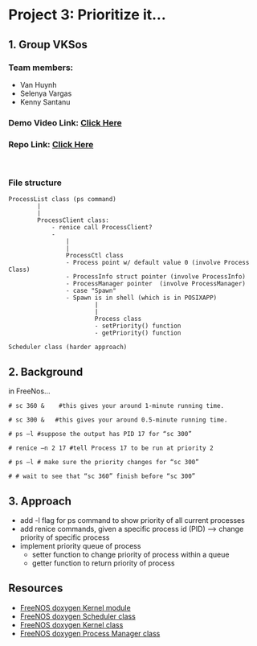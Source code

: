 # Project 3: Prioritize it...

## 1. Group VKSos

### Team members:

- Van Huynh
- Selenya Vargas
- Kenny Santanu

### Demo Video Link: [Click Here](https://www.youtube.com)

### Repo Link: [Click Here](https://github.com/CS4310-KVM-Group/WaitForIt-Project2-cs4310/tree/priority/bin/renice)

<br>

### File structure

```
ProcessList class (ps command)
        |
        |
        ProcessClient class:
            - renice call ProcessClient?
            - 
                |
                |
                ProcessCtl class 
                - Process point w/ default value 0 (involve Process Class)
                - ProcessInfo struct pointer (involve ProcessInfo)
                - ProcessManager pointer  (involve ProcessManager)
                - case "Spawn"
                - Spawn is in shell (which is in POSIXAPP)
                        |
                        |
                        Process class
                        - setPriority() function
                        - getPriority() function

Scheduler class (harder approach)
```

## 2. Background

in FreeNos...

```
# sc 360 &    #this gives your around 1-minute running time.
```
```
# sc 300 &   #this gives your around 0.5-minute running time.
```
```
# ps –l #suppose the output has PID 17 for “sc 300”
```
```
# renice –n 2 17 #tell Process 17 to be run at priority 2
```
```
# ps –l # make sure the priority changes for “sc 300”
```
```
# # wait to see that “sc 360” finish before “sc 300”
```

## 3. Approach

- add -l flag for ps command to show priority of all current processes
- add renice commands, given a specific process id (PID) --> change priority of specific process
- implement priority queue of process
    + setter function to change priority of process within a queue
    + getter function to return priority of process
    


## Resources

- [FreeNOS doxygen Kernel module](http://www.freenos.org/doxygen/group__kernel.html)
- [FreeNOS doxygen Scheduler class](http://www.freenos.org/doxygen/classScheduler.html)
- [FreeNOS doxygen Kernel  class](http://www.freenos.org/doxygen/classKernel.html#details)
- [FreeNOS doxygen Process Manager  class](http://www.freenos.org/doxygen/classProcessManager.html)